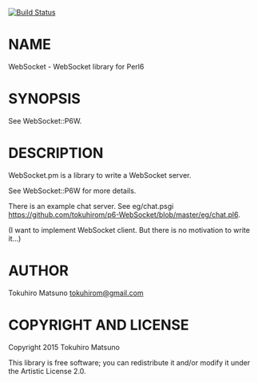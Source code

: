 [![Build Status](https://travis-ci.org/tokuhirom/p6-WebSocket.svg?branch=master)](https://travis-ci.org/tokuhirom/p6-WebSocket)

NAME
====

WebSocket - WebSocket library for Perl6

SYNOPSIS
========

See WebSocket::P6W.

DESCRIPTION
===========

WebSocket.pm is a library to write a WebSocket server.

See WebSocket::P6W for more details.

There is an example chat server. See eg/chat.psgi https://github.com/tokuhirom/p6-WebSocket/blob/master/eg/chat.pl6.

(I want to implement WebSocket client. But there is no motivation to write it...)

AUTHOR
======

Tokuhiro Matsuno <tokuhirom@gmail.com>

COPYRIGHT AND LICENSE
=====================

Copyright 2015 Tokuhiro Matsuno

This library is free software; you can redistribute it and/or modify it under the Artistic License 2.0.
